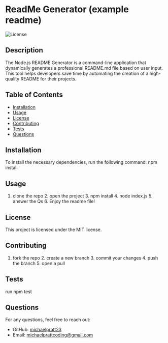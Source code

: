 # ReadMe Generator (example readme)

![License](https://img.shields.io/badge/License-MIT-blue.svg)

## Description

The Node.js README Generator is a command-line application that dynamically generates a professional README.md file based on user input. This tool helps developers save time by automating the creation of a high-quality README for their projects.

## Table of Contents

- [Installation](#installation)
- [Usage](#usage)
- [License](#license)
- [Contributing](#contributing)
- [Tests](#tests)
- [Questions](#questions)

## Installation

To install the necessary dependencies, run the following command: npm install

## Usage

1. clone the repo 2. open the project 3. npm install 4. node index.js 5. answer the Qs 6. Enjoy the readme file!

## License

This project is licensed under the MIT license.

## Contributing

1. fork the repo 2. create a new branch 3. commit your changes 4. push the branch 5. open a pull

## Tests

run npm test

## Questions

For any questions, feel free to reach out:

- GitHub: [michaelpratt23](https://github.com/michaelpratt23)
- Email: michaelprattcoding@gmail.com
